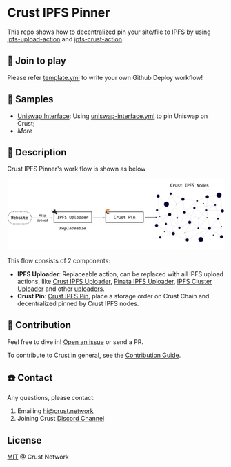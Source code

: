 # Crust IPFS Pinner

This repo shows how to decentralized pin your site/file to IPFS by using [ipfs-upload-action](https://github.com/crustio/ipfs-upload-action) and [ipfs-crust-action](https://github.com/crustio/ipfs-crust-action).

## 🎉 Join to play

Please refer [template.yml](./.github/workflows/template.yml) to write your own Github Deploy workflow!

## 📌 Samples

- [Uniswap Interface](https://github.com/Uniswap/uniswap-interface): Using [uniswap-interface.yml](./.github/workflows/uniswap-interface.yml) to pin Uniswap on Crust;
- *More*

## 📄 Description

Crust IPFS Pinner's work flow is shown as below

![pinner flow](./docs/img/pinner-flow.png)

This flow consists of 2 components:

- **IPFS Uploader**: Replaceable action, can be replaced with all IPFS upload actions, like [Crust IPFS Uploader](https://github.com/crustio/ipfs-upload-action), [Pinata IPFS Uploader](https://github.com/anantaramdas/ipfs-pinata-deploy-action), [IPFS Cluster Uploader](https://github.com/marketplace/actions/add-to-ipfs) and other [uploaders](https://github.com/marketplace?type=actions&query=ipfs).
- **Crust Pin**: [Crust IPFS Pin](https://github.com/crustio/ipfs-crust-action), place a storage order on Crust Chain and decentralized pinned by Crust IPFS nodes.

## 👑 Contribution

Feel free to dive in! [Open an issue](https://github.com/crustio/ipfs-crust-pinner/issues/new) or send a PR.

To contribute to Crust in general, see the [Contribution Guide](https://github.com/crustio/crust/blob/master/docs/CONTRIBUTION.md).

## ☎️ Contact

Any questions, please contact:

1. Emailing <hi@crust.network>
2. Joining Crust [Discord Channel](https://discord.gg/D97GGQndmx)

## License

[MIT](LICENSE) @ Crust Network
